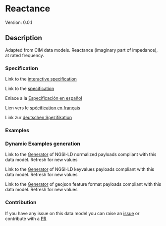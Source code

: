 # Reactance
Version: 0.0.1

## Description 

Adapted from CIM data models. Reactance (imaginary part of impedance), at rated frequency.
### Specification

Link to the [interactive specification](https://swagger.lab.fiware.org/?url=https://raw.githubusercontent.com/smart-data-models/dataModel.EnergyCIM/master/Reactance/swagger.yaml)

Link to the [specification](https://github.com/smart-data-models/dataModel.EnergyCIM/blob/master/Reactance/doc/spec.md)

Enlace a la [Especificación en español](https://github.com/smart-data-models/dataModel.EnergyCIM/blob/master/Reactance/doc/spec_ES.md)

Lien vers le [spécification en français](https://github.com/smart-data-models/dataModel.EnergyCIM/blob/master/Reactance/doc/spec_FR.md)

Link zur [deutschen Spezifikation](https://github.com/smart-data-models/dataModel.EnergyCIM/blob/master/Reactance/doc/spec_DE.md)
### Examples
### Dynamic Examples generation

Link to the [Generator](https://smartdatamodels.org/extra/ngsi-ld_generator.php?schemaUrl=https://raw.githubusercontent.com/smart-data-models/dataModel.EnergyCIM/master/Reactance/schema.json&email=info@smartdatamodels.org) of NGSI-LD normalized payloads compliant with this data model. Refresh for new values

Link to the [Generator](https://smartdatamodels.org/extra/ngsi-ld_generator_keyvalues.php?schemaUrl=https://raw.githubusercontent.com/smart-data-models/dataModel.EnergyCIM/master/Reactance/schema.json&email=info@smartdatamodels.org) of NGSI-LD keyvalues payloads compliant with this data model. Refresh for new values

Link to the [Generator](https://smartdatamodels.org/extra/geojson_features_generator_v1.0.php?schemaUrl=https://raw.githubusercontent.com/smart-data-models/dataModel.EnergyCIM/master/Reactance/schema.json&email=info@smartdatamodels.org) of geojson feature format payloads compliant with this data model. Refresh for new values
### Contribution

 If you have any issue on this data model you can raise an [issue](https://github.com/smart-data-models/dataModel.EnergyCIM/issues)  or contribute with a [PR](https://github.com/smart-data-models/dataModel.EnergyCIM/pulls)